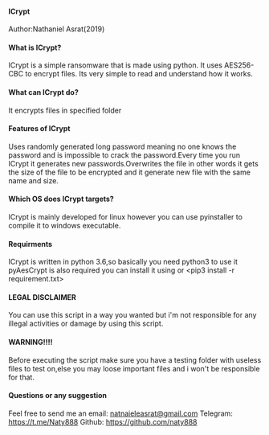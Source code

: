 #### ICrypt
   Author:Nathaniel Asrat(2019)

#### What is ICrypt?
 
ICrypt is a simple ransomware that is made using python.
It uses AES256-CBC to encrypt files.
Its very simple to read and understand how it works.

#### What can ICrypt do?

It encrypts files in specified folder

#### Features of ICrypt

 Uses randomly generated long password meaning no one knows the password
 and is impossible to crack the password.Every time you run ICrypt it generates 
 new passwords.Overwrites the file in other words it gets the size of the file to be 
 encrypted and it generate new file with the same name and size.

#### Which OS does ICrypt targets?

ICrypt is mainly developed for linux however you can use pyinstaller to
compile it to windows executable.

#### Requirments

ICrypt is written in python 3.6,so basically you need python3 to use it
pyAesCrypt is also required you can install it using <pip3 install pyAesCrypt> 
or <pip3 install -r requirement.txt>

#### LEGAL DISCLAIMER

You can use this script in a way you wanted but i'm not responsible for any
illegal activities or damage by using this script.

#### WARNING!!!!

Before executing the script make sure you have a testing folder with useless 
files to test on,else you may loose important files and i won't be responsible 
for that.

#### Questions or any suggestion

Feel free to send me an email: natnaieleasrat@gmail.com
Telegram: https://t.me/Naty888
Github: https://github.com/naty888
